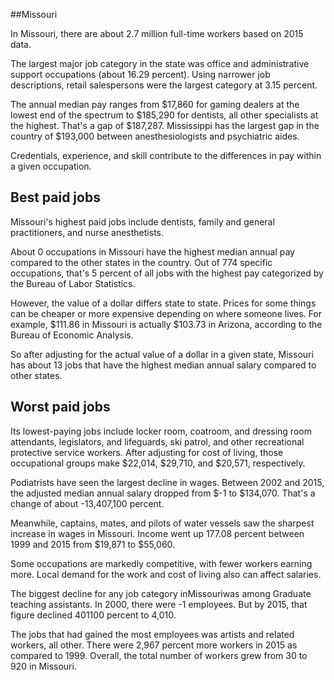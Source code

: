 

##Missouri

In Missouri, there are about 2.7 million full-time workers based on 2015 data.

The largest major job category in the state was office and administrative support occupations (about 16.29 percent). Using narrower job descriptions, retail salespersons were the largest category at 3.15 percent.
               
The annual median pay ranges from $17,860 for gaming dealers at the lowest end of the spectrum to  $185,290 for dentists, all other specialists at the highest. That's a gap of $187,287. Mississippi has the largest gap in the country of $193,000 between anesthesiologists and psychiatric aides.
          
Credentials, experience, and skill contribute to the differences in pay within a given occupation.

## Best paid jobs
Missouri's highest paid jobs include <span class='occ_title_em'>dentists, family and general practitioners</span>, and <span class='occ_title_em'>nurse anesthetists</span>.
               
About 0 occupations in Missouri have the highest median annual pay compared to the other states in the country. Out of 774 specific occupations, that's 5 percent of all jobs with the highest pay categorized by the Bureau of Labor Statistics.
               
However, the value of a dollar differs state to state. Prices for some things can be cheaper or more expensive depending on where someone lives. For example, $111.86 in Missouri is actually $103.73 in Arizona, according to the Bureau of Economic Analysis.
               
So after adjusting for the actual value of a dollar in a given state, Missouri has about 13 jobs that have the highest median annual salary compared to other states.
               
## Worst paid jobs

Its lowest-paying jobs include <span class='occ_title_em'>locker room, coatroom, and dressing room attendants</span>, <span class='occ_title_em'>legislators</span>, and <span class='occ_title_em'>lifeguards, ski patrol, and other recreational protective service workers</span>. After adjusting for cost of living, those occupational groups make $22,014,  $29,710, and  $20,571, respectively.
               
<span class='occ_title_em'>Podiatrists</span> have seen the largest decline in wages. Between 2002 and 2015, the adjusted median annual salary dropped from $-1 to $134,070. That's a change of about -13,407,100 percent.
               
Meanwhile, <span class='occ_title_em'>captains, mates, and pilots of water vessels</span> saw the sharpest increase in wages in Missouri. Income went up 177.08 percent between 1999 and 2015 from $19,871 to $55,060.

Some occupations are markedly competitive, with fewer workers earning more. Local demand for the work and cost of living also can affect salaries.

            
The biggest decline for any job category inMissouriwas among <span class='occ_title_em'>Graduate teaching assistants</span>. In 2000, there were -1 employees. But by 2015, that figure declined 401100 percent to 4,010. 
               
The jobs that had gained the most employees was artists and related workers, all other. There were 2,967 percent more workers in 2015 as compared to 1999. Overall, the total number of workers grew from 30 to 920 in Missouri.
